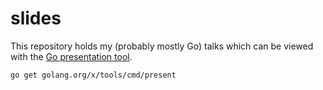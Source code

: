 # slides

This repository holds my (probably mostly Go) talks which can be viewed
with the [Go presentation tool](1).

```bash
go get golang.org/x/tools/cmd/present
```

[1]: https://godoc.org/golang.org/x/tools/present
